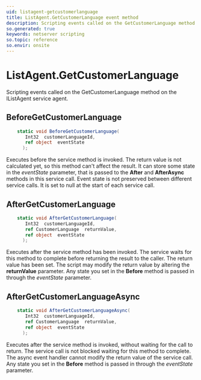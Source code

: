 ```yaml
---
uid: listagent-getcustomerlanguage
title: ListAgent.GetCustomerLanguage event method
description: Scripting events called on the GetCustomerLanguage method on the ListAgent service agent.
so.generated: true
keywords: netserver scripting
so.topic: reference
so.envir: onsite
---
```

# ListAgent.GetCustomerLanguage

Scripting events called on the <see cref='M:IListAgent.GetCustomerLanguage'>GetCustomerLanguage</see> method on the <see cref='IListAgent'>IListAgent</see>  service agent.

## BeforeGetCustomerLanguage
```cs
    static void BeforeGetCustomerLanguage(
       Int32  customerLanguageId,
       ref object  eventState
      );
```
Executes before the service method is invoked.
The return value is not calculated yet, so this method can't affect the result.
It can store some state in the *eventState* parameter, that is passed to the **After** and **AfterAsync** methods in this service call.
Event state is not preserved between different service calls. It is set to null at the start of each service call.
## AfterGetCustomerLanguage
```cs
    static void AfterGetCustomerLanguage(
       Int32  customerLanguageId,
       ref CustomerLanguage  returnValue,
       ref object  eventState
      );
```
Executes after the service method has been invoked. The service waits for this method to complete before returning the result to the caller.
The return value has been set. The script may modify the return value by altering the **returnValue** parameter.
Any state you set in the **Before** method is passed in through the *eventState* parameter.
## AfterGetCustomerLanguageAsync
```cs
    static void AfterGetCustomerLanguageAsync(
       Int32  customerLanguageId,
       ref CustomerLanguage  returnValue,
       ref object  eventState
      );
```
Executes after the service method is invoked, without waiting for the call to return.
The service call is not blocked waiting for this method to complete.
The async event handler cannot modify the return value of the service call.
Any state you set in the **Before** method is passed in through the *eventState* parameter.

